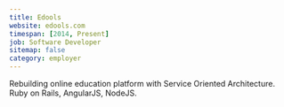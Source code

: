 ```yaml
---
title: Edools
website: edools.com
timespan: [2014, Present]
job: Software Developer
sitemap: false
category: employer
---
```


Rebuilding online education platform with Service Oriented Architecture. Ruby on Rails, AngularJS, NodeJS.
